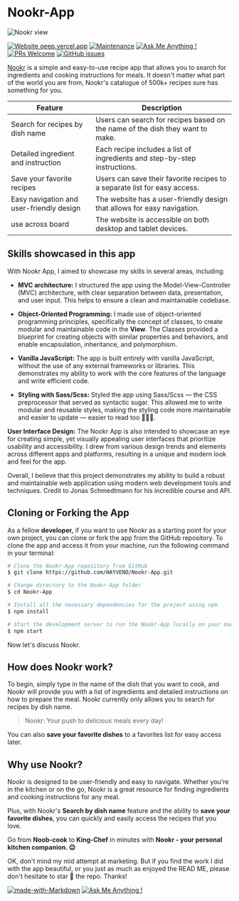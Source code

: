 # Nookr-App

![Nookr view](https://res.cloudinary.com/detye5zx5/image/upload/v1671020361/Nookr-view-optimized_x6fmje.webp)

[![Website qeep.vercel.app](https://img.shields.io/website-up-down-green-red/http/shields.io.svg)](http://nookr.vercel.app/)
[![Maintenance](https://img.shields.io/badge/Maintained%3F-yes-green.svg)](https://GitHub.com/hayveno/Nookr-App/graphs/commit-activity) 
[![Ask Me Anything !](https://img.shields.io/badge/Ask%20me-anything-1abc9c.svg)](https://GitHub.com/hayveno/Nookr-app/issues/new)
[![PRs Welcome](https://img.shields.io/badge/PRs-welcome-brightgreen.svg?style=flat-square)](http://makeapullrequest.com)
[![GitHub issues](https://img.shields.io/github/issues/Naereen/StrapDown.js.svg)]([https://github.com/hayveno/Nookr-app/issues/](https://github.com/HAYVENO/Qeepp-App/issues))


<a href="https://nookr.vercel.app/" target="_blank" >Nookr</a> is a simple and easy-to-use recipe app that allows you to search for ingredients and cooking instructions for meals. It doesn't matter what part of the world you are from, Nookr's catalogue of 500k+ recipes sure has something for you.


| Feature                                               | Description                                                                  |
|-------------------------------------------------------|------------------------------------------------------------------------------|
| Search for recipes by dish name                       | Users can search for recipes based on the name of the dish they want to make. |
| Detailed ingredient and instruction  | Each recipe includes a list of ingredients and step-by-step instructions.    |
| Save your favorite recipes  | Users can save their favorite recipes to a separate list for easy access. |
| Easy navigation and user-friendly design              | The website has a user-friendly design that allows for easy navigation.      |
| use across board                      | The website is accessible on both desktop and tablet devices.                |


## Skills showcased in this app

With Nookr App, I aimed to showcase my skills in several areas, including:

- **MVC architecture:** I structured the app using the Model-View-Controller (MVC) architecture, with clear separation between data, presentation, and user input. This helps to ensure a clean and maintainable codebase.

- **Object-Oriented Programming:** I made use of object-oriented programming principles, specifically the concept of classes, to create modular and maintainable code in the **View**. The Classes provided a blueprint for creating objects with similar properties and behaviors, and enable encapsulation, inheritance, and polymorphism.

- **Vanilla JavaScript:** The app is built entirely with vanilla JavaScript, without the use of any external frameworks or libraries. This demonstrates my ability to work with the core features of the language and write efficient code.

- **Styling with Sass/Scss:** Styled the app using Sass/Scss — the CSS preprocessor that served as syntactic sugar. This allowed me to write modular and reusable styles, making the styling code more maintainable and easier to update — easier to read too 🤷🏾‍♂️.

**User Interface Design:** The Nookr App is also intended to showcase an eye for creating simple, yet visually appealing user interfaces that prioritize usability and accessibility. I drew from various design trends and elements across different apps and platforms, resulting in a unique and modern look and feel for the app.

Overall, I believe that this project demonstrates my ability to build a robust and maintainable web application using modern web development tools and techniques. Credit to Jonas Schmedtmann for his incredible course and API.


## Cloning or Forking the App

As a fellow **developer,** if you want to use Nookr as a starting point for your own project, you can clone or fork the app from the GitHub repository. To clone the app and access it from your machine, run the following command in your terminal:

``` bash
# Clone the Nookr-App repository from GitHub
$ git clone https://github.com/HAYVENO/Nookr-App.git

# Change directory to the Nookr-App folder
$ cd Nookr-App

# Install all the necessary dependencies for the project using npm
$ npm install

# Start the development server to run the Nookr-App locally on your machine
$ npm start

```
Now let's discuss Nookr.

## How does Nookr work?

To begin, simply type in the name of the dish that you want to cook, and Nookr will provide you with a list of ingredients and detailed instructions on how to prepare the meal. Nookr currently only allows you to search for recipes by dish name.

> Nookr: Your push to delicious meals every day!

You can also **save your favorite dishes** to a favorites list for easy access later.

## Why use Nookr?

Nookr is designed to be user-friendly and easy to navigate. Whether you're in the kitchen or on the go, Nookr is a great resource for finding ingredients and cooking instructions for any meal.

Plus, with Nookr's **Search by dish name** feature and the ability to **save your favorite dishes**, you can quickly and easily access the recipes that you love.

Go from **Noob-cook** to **King-Chef** in minutes with **Nookr - your personal kitchen companion. 😉**

OK, don't mind my mid attempt at marketing. But if you find the work I did with the app beautiful, or you just as much as enjoyed the READ ME, please don't hesitate to star 🌟 the repo. Thanks!

[![made-with-Markdown](https://img.shields.io/badge/Made%20with-Markdown-1f425f.svg)](http://commonmark.org)
[![Ask Me Anything !](https://img.shields.io/badge/Ask%20me-anything-1abc9c.svg)](https://GitHub.com/hayveno/Nookr-app/issues/new)
